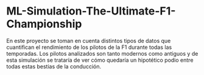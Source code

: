 # ML-Simulation-The-Ultimate-F1-Championship
En este proyecto se toman en cuenta distintos tipos de datos que cuantifican el rendimiento de los pilotos de la F1 durante todas las temporadas. Los pilotos analizados son tanto modernos como antiguos y de esta simulación se trataría de ver cómo quedaría un hipotético podio entre todas estas bestias de la conducción. 
